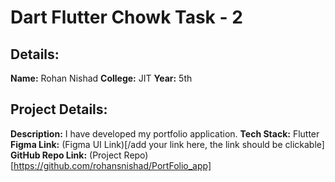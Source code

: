 # Dart Flutter Chowk Task - 2
## Details:
**Name:** Rohan Nishad
**College:** JIT
**Year:** 5th

## Project Details:
**Description:** I have developed my portfolio application.
**Tech Stack:** Flutter
**Figma Link:** (Figma UI Link)[/add your link here, the link should be clickable]
**GitHub Repo Link:** (Project Repo)[https://github.com/rohansnishad/PortFolio_app]